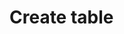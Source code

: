 <!--
author:
    - 'Jérôme Bogaerts'
created_at: '2012-04-12 19:15:41'
updated_at: '2013-03-13 14:21:05'
tags:
    - Deliveries
-->

Create table
============

